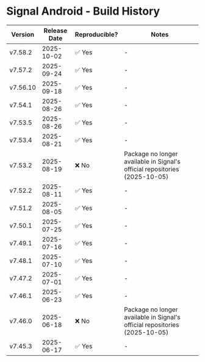 # Signal Android - Build History

| Version | Release Date | Reproducible? | Notes |
|---------|--------------|---------------|-------|
| v7.58.2 | 2025-10-02   | ✅ Yes        | - |
| v7.57.2 | 2025-09-24   | ✅ Yes        | - |
| v7.56.10| 2025-09-18   | ✅ Yes        | - |
| v7.54.1 | 2025-08-26   | ✅ Yes        | - |
| v7.53.5 | 2025-08-26   | ✅ Yes        | - |
| v7.53.4 | 2025-08-21   | ✅ Yes        | - |
| v7.53.2 | 2025-08-19   | ❌ No         | Package no longer available in Signal's official repositories (2025-10-05) |
| v7.52.2 | 2025-08-11   | ✅ Yes        | - |
| v7.51.2 | 2025-08-05   | ✅ Yes        | - |
| v7.50.1 | 2025-07-25   | ✅ Yes        | - |
| v7.49.1 | 2025-07-16   | ✅ Yes        | - |
| v7.48.1 | 2025-07-10   | ✅ Yes        | - |
| v7.47.2 | 2025-07-01   | ✅ Yes        | - |
| v7.46.1 | 2025-06-23   | ✅ Yes        | - |
| v7.46.0 | 2025-06-18   | ❌ No         | Package no longer available in Signal's official repositories (2025-10-05) |
| v7.45.3 | 2025-06-17   | ✅ Yes        | - |
